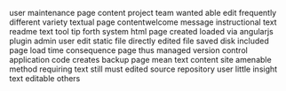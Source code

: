 user maintenance page content project team wanted able edit frequently different variety textual page contentwelcome message instructional text readme text tool tip forth system html page created loaded via angularjs plugin admin user edit static file directly edited file saved disk included page load time consequence page thus managed version control application code creates backup page mean text content site amenable method requiring text still must edited source repository user little insight text editable others